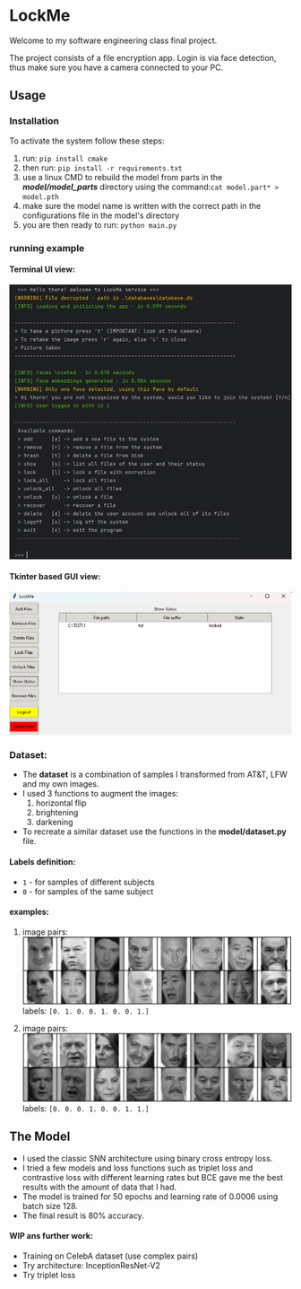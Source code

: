 # LockMe
 
Welcome to my software engineering class final project.

The project consists of a file encryption app. 
Login is via face detection, thus make sure you have a camera connected to your PC.

## Usage
### Installation
To activate the system follow these steps:
1. run: `pip install cmake`
2. then run: `pip install -r requirements.txt`
3. use a linux CMD to rebuild the model from parts in the **_model/model_parts_** directory using the command:`cat model.part* > model.pth`
4. make sure the model name is written with the correct path in the configurations file in the model's directory
5. you are then ready to run: `python main.py`

### running example
#### Terminal UI view:
![terminal_view.png](images/terminal_view.png)
#### Tkinter based GUI view:
![tkinter_usage.png](images/tkinter_usage.png)


### Dataset:
* The **dataset** is a combination of samples I transformed from AT&T, LFW and my own images.
* I used 3 functions to augment the images:
  1. horizontal flip
  2. brightening
  3. darkening
* To recreate a similar dataset use the functions in the **model/dataset.py** file.
#### Labels definition:
* `1` - for samples of different subjects
* `0` - for samples of the same subject
#### examples:
1. image pairs: ![example1.png](images/example1.png)
labels: `[0. 1. 0. 0. 1. 0. 0. 1.]`

2. image pairs: ![example2.png](images/example2.png)
labels: `[0. 0. 0. 1. 0. 0. 1. 1.]`

## The Model
* I used the classic SNN architecture using binary cross entropy loss.
* I tried a few models and loss functions such as triplet loss and contrastive loss with different learning rates 
but BCE gave me the best results with the amount of data that I had.
* The model is trained for 50 epochs and learning rate of 0.0006 using batch size 128.
* The final result is 80% accuracy. 

#### WIP ans further work:
* Training on CelebA dataset (use complex pairs)
* Try architecture: InceptionResNet-V2
* Try triplet loss